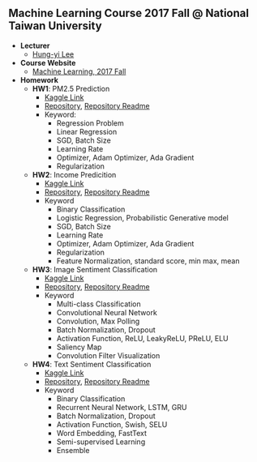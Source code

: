 ## Machine Learning Course 2017 Fall @ National Taiwan University
* **Lecturer**
	+ [Hung-yi Lee](http://speech.ee.ntu.edu.tw/~tlkagk/)
* **Course Website**
	+ [Machine Learning, 2017 Fall](http://speech.ee.ntu.edu.tw/~tlkagk/courses_ML17_2.html)
* **Homework**
	- **HW1**: PM2.5 Prediction
		+ [Kaggle Link](https://www.kaggle.com/c/ml-2017fall-hw1)
		+ [Repository](https://github.com/tainvecs/ml-2017/tree/master/hw1), [Repository Readme](https://github.com/tainvecs/ml-2017/blob/master/hw1/README.md)
		+ Keyword:
			- Regression Problem
			- Linear Regression
			- SGD, Batch Size
			- Learning Rate
			- Optimizer, Adam Optimizer, Ada Gradient
    		- Regularization
    - **HW2**: Income Predicition
    	+ [Kaggle Link](https://www.kaggle.com/c/ml-2017fall-hw2)
    	+ [Repository](https://github.com/tainvecs/ml-2017/tree/master/hw2), [Repository Readme](https://github.com/tainvecs/ml-2017/blob/master/hw2/README.md)
    	+ Keyword
    		- Binary Classification
    		- Logistic Regression, Probabilistic Generative model
			- SGD, Batch Size
			- Learning Rate
			- Optimizer, Adam Optimizer, Ada Gradient
    		- Regularization
			- Feature Normalization, standard score, min max, mean
	- **HW3**: Image Sentiment Classification
    	+ [Kaggle Link](https://www.kaggle.com/c/ml-2017fall-hw3)
    	+ [Repository](https://github.com/tainvecs/ml-2017/tree/master/hw3), [Repository Readme](https://github.com/tainvecs/ml-2017/blob/master/hw3/README.md)
    	+ Keyword
    		- Multi-class Classification
    		- Convolutional Neural Network
			- Convolution, Max Polling
			- Batch Normalization, Dropout
			- Activation Function, ReLU, LeakyReLU, PReLU, ELU
			- Saliency Map
			- Convolution Filter Visualization
	- **HW4**: Text Sentiment Classification
    	+ [Kaggle Link](https://www.kaggle.com/c/ml-2017fall-hw4)
    	+ [Repository](https://github.com/tainvecs/ml-2017/tree/master/hw4), [Repository Readme](https://github.com/tainvecs/ml-2017/blob/master/hw4/README.md)
    	+ Keyword
    		- Binary Classification
    		- Recurrent Neural Network, LSTM, GRU
			- Batch Normalization, Dropout
			- Activation Function, Swish, SELU
			- Word Embedding, FastText
			- Semi-supervised Learning
			- Ensemble
